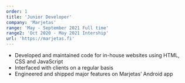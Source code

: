 ```yaml
---
order: 1
title: 'Junior Developer'
company: 'Marjetas'
range: 'May - September 2021 Full time'
range2: 'Oct 2020 - May 2021 Intership'
url: 'https://marjetas.fi'
---
```


- Developed and maintained code for in-house websites using HTML, CSS and JavaScript
- Interfaced with clients on a regular basis
- Engineered and shipped major features on Marjetas’ Android app
